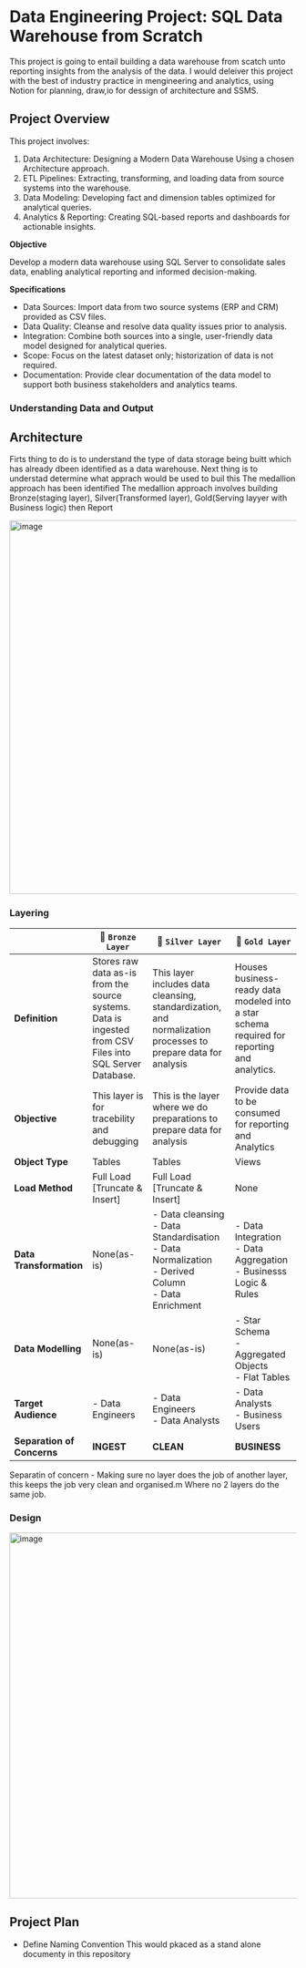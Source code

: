 # Data Engineering Project: SQL Data Warehouse from Scratch
This project is going to entail building a data warehouse from scatch unto reporting insights from the analysis of the data.
I would deleiver this project with the best of industry practice in mengineering and analytics,  using Notion for planning, draw,io for dessign of architecture and SSMS.


## Project Overview
This project involves:

1. Data Architecture: Designing a Modern Data Warehouse Using a chosen Architecture approach.
2. ETL Pipelines: Extracting, transforming, and loading data from source systems into the warehouse.
3. Data Modeling: Developing fact and dimension tables optimized for analytical queries.
4. Analytics & Reporting: Creating SQL-based reports and dashboards for actionable insights.

**Objective**

Develop a modern data warehouse using SQL Server to consolidate sales data, enabling analytical reporting and informed decision-making.

**Specifications**

- Data Sources: Import data from two source systems (ERP and CRM) provided as CSV files.
- Data Quality: Cleanse and resolve data quality issues prior to analysis.
- Integration: Combine both sources into a single, user-friendly data model designed for analytical queries.
- Scope: Focus on the latest dataset only; historization of data is not required.
- Documentation: Provide clear documentation of the data model to support both business stakeholders and analytics teams.


### Understanding Data and Output


## Architecture
Firts thing to do is to understand the type of data storage being buitt which has already dbeen identified as a data warehouse.
Next thing is to understad determine what apprach would be used to buil this 
The medallion approach has been identified 
The medallion approach involves building Bronze(staging layer), Silver(Transformed layer), Gold(Serving layyer with Business logic) then Report


<img width="1754" height="656" alt="image" src="https://github.com/user-attachments/assets/f9f2a983-bc0d-43aa-96cb-0eaef28e0f80" />


### Layering

|  | 🥉 `Bronze Layer` | 🥈 `Silver Layer` | 🥇 `Gold Layer` |
|-------------|--------------|--------------|--------------|
| **Definition** | Stores raw data as-is from the source systems. Data is ingested from CSV Files into SQL Server Database. | This layer includes data cleansing, standardization, and normalization processes to prepare data for analysis |Houses business-ready data modeled into a star schema required for reporting and analytics.|
| **Objective** | This layer is for tracebility and debugging| This is the layer where we do preparations to prepare data for analysis | Provide data to be consumed for reporting and Analytics|
| **Object Type** | Tables | Tables | Views |
| **Load Method** | Full Load<br>[Truncate & Insert] | Full Load<br>[Truncate & Insert] | None |
| **Data Transformation** | None(as-is) | - Data cleansing<br>- Data Standardisation<br>- Data Normalization<br>- Derived Column<br>- Data Enrichment |  - Data Integration<br>- Data Aggregation<br>- Businesss Logic & Rules |
| **Data Modelling** | None(as-is) | None(as-is) | - Star Schema<br>- Aggregated Objects<br>- Flat Tables |
| **Target Audience** | - Data Engineers | - Data Engineers<br>- Data Analysts | - Data Analysts<br>- Business Users |
| **Separation of Concerns** | **INGEST** | **CLEAN** | **BUSINESS** |

Separatin of concern - Making sure no layer does the job of another layer, this keeps the job very clean and organised.m Where no 2 layers do the same job.


### Design
<img width="1032" height="642" alt="image" src="https://github.com/user-attachments/assets/364e2e59-b5c4-4107-be55-ced70c03d941" />


## Project Plan 
- Define Naming Convention
  This would pkaced as a stand alone documenty in this repository

               

